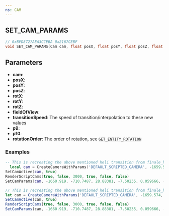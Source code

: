 ```yaml
---
ns: CAM
---
```

## SET_CAM_PARAMS

```c
// 0xBFD8727AEA3CCEBA 0x2167CEBF
void SET_CAM_PARAMS(Cam cam, float posX, float posY, float posZ, float rotX, float rotY, float rotZ, float fieldOfView, int transitionSpeed, int p9, int p10, int rotationOrder);
```


## Parameters
* **cam**: 
* **posX**: 
* **posY**: 
* **posZ**: 
* **rotX**: 
* **rotY**: 
* **rotZ**: 
* **fieldOfView**: 
* **transitionSpeed**: The speed of transition/interpolation to these new values
* **p9**: 
* **p10**: 
* **rotationOrder**: The order of rotation, see [`GET_ENTITY_ROTATION`](#_0xAFBD61CC738D9EB9)

### Examples
```lua
-- This is recreating the above mentioned heli transition from finale_heist2a.c
  local cam = CreateCameraWithParams('DEFAULT_SCRIPTED_CAMERA', -1659.574, -707.8544, 29.23778, -7.422939, 0.059666, -117.3886, 43.0557, false, 2)
SetCamActive(cam, true)
RenderScriptCams(true, false, 3000, true, false, false)
SetCamParams(cam, -1660.919, -710.7487, 28.88381, -7.50235, 0.059666, -111.7328, 43.0557, 9100, 0, 0, 2);
```

```js
// This is recreating the above mentioned heli transition from finale_heist2a.c
let cam = CreateCameraWithParams('DEFAULT_SCRIPTED_CAMERA', -1659.574, -707.8544, 29.23778, -7.422939, 0.059666, -117.3886, 43.0557, false, 2)
SetCamActive(cam, true)
RenderScriptCams(true, false, 3000, true, false, false)
SetCamParams(cam, -1660.919, -710.7487, 28.88381, -7.50235, 0.059666, -111.7328, 43.0557, 9100, 0, 0, 2);
```
